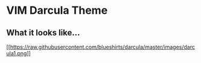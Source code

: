 # VIM Darcula Theme

## What it looks like...

[[https://raw.githubusercontent.com/blueshirts/darcula/master/images/darcula1.png]]